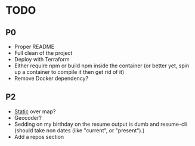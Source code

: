 # TODO

## P0
- Proper README
- Full clean of the project
- Deploy with Terraform
- Either require npm or build npm inside the container (or better yet, spin up a container to compile it then get rid of it)
- Remove Docker dependency?

## P2
- [Static](https://codepen.io/run-time/pen/knqDo) over map?
- Geocoder?
- Sedding on my birthday on the resume output is dumb and resume-cli (should take non dates (like "current", or "present").)
- Add a repos section